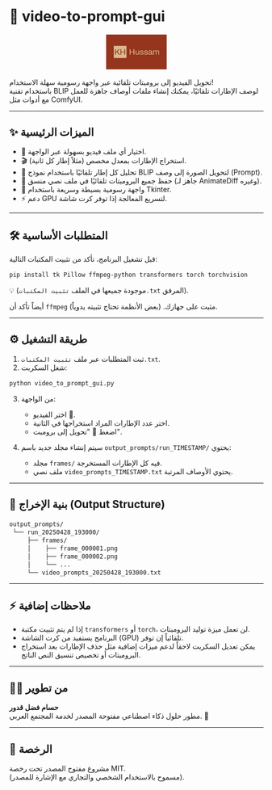 # 📄 video-to-prompt-gui

<p align="center">
  <img src="assets/logo.png" alt="شعار KH" width="120"/> <!-- تأكد من وضع الشعار في مجلد assets -->
</p>




تحويل الفيديو إلى برومبتات تلقائية عبر واجهة رسومية سهلة الاستخدام!  
باستخدام تقنية BLIP لوصف الإطارات تلقائيًا، يمكنك إنشاء ملفات أوصاف جاهزة للعمل مع أدوات مثل ComfyUI.

---

## ✨ الميزات الرئيسية

- 📁 اختيار أي ملف فيديو بسهولة عبر الواجهة.
- 🎬 استخراج الإطارات بمعدل مخصص (مثلاً إطار كل ثانية).
- 🧠 تحليل كل إطار تلقائيًا باستخدام نموذج BLIP لتحويل الصورة إلى وصف (Prompt).
- 💾 حفظ جميع البرومبتات تلقائيًا في ملف نصي منسق (جاهز لـ AnimateDiff وغيره).
- 🚀 واجهة رسومية بسيطة وسريعة باستخدام Tkinter.
- ⚡️ دعم GPU لتسريع المعالجة إذا توفر كرت شاشة.

---

## 🛠️ المتطلبات الأساسية

قبل تشغيل البرنامج، تأكد من تثبيت المكتبات التالية:

```bash
pip install tk Pillow ffmpeg-python transformers torch torchvision
```

💡 (موجودة جميعها في الملف `تثبيت المكتبات.txt` المرفق).

أيضاً تأكد أن `ffmpeg` مثبت على جهازك. (بعض الأنظمة تحتاج تثبيته يدوياً).

---

## ⚙️ طريقة التشغيل

1. ثبت المتطلبات عبر ملف `تثبيت المكتبات.txt`.
2. شغل السكربت:

```bash
python video_to_prompt_gui.py
```

3. من الواجهة:
   - اختر الفيديو 📁.
   - اختر عدد الإطارات المراد استخراجها في الثانية.
   - اضغط 🚀 "تحويل إلى برومبت".

4. سيتم إنشاء مجلد جديد باسم `output_prompts/run_TIMESTAMP/` يحتوي:
   - مجلد `frames/` فيه كل الإطارات المستخرجة.
   - ملف نصي `video_prompts_TIMESTAMP.txt` يحتوي الأوصاف المرتبة.

---

## 📂 بنية الإخراج (Output Structure)

```
output_prompts/
 └── run_20250428_193000/
     ├── frames/
     │    ├── frame_000001.png
     │    ├── frame_000002.png
     │    └── ...
     └── video_prompts_20250428_193000.txt
```

---

## ⚡ ملاحظات إضافية

- إذا لم يتم تثبيت مكتبة `transformers` أو `torch`، لن تعمل ميزة توليد البرومبتات.
- البرنامج يستفيد من كرت الشاشة (GPU) تلقائياً إن توفر.
- يمكن تعديل السكربت لاحقاً لدعم ميزات إضافية مثل حذف الإطارات بعد استخراج البرومبتات أو تخصيص تنسيق النص الناتج.

---

## 👨‍💻 من تطوير

**حسام فضل قدور**  
مطور حلول ذكاء اصطناعي مفتوحة المصدر لخدمة المجتمع العربي. 🌟

---

## 📝 الرخصة

مشروع مفتوح المصدر تحت رخصة MIT.  
(مسموح بالاستخدام الشخصي والتجاري مع الإشارة للمصدر).
